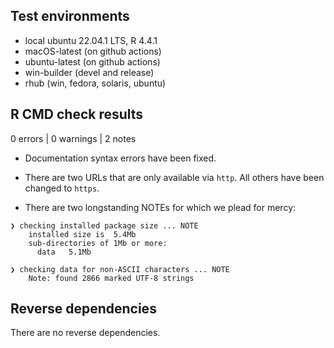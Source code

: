 ## Test environments

* local ubuntu 22.04.1 LTS, R 4.4.1
* macOS-latest (on github actions)
* ubuntu-latest (on github actions)
* win-builder (devel and release)
* rhub (win, fedora, solaris, ubuntu)

## R CMD check results

0 errors | 0 warnings | 2 notes

* Documentation syntax errors have been fixed. 

* There are two URLs that are only available via `http`. All others
  have been changed to `https`.
* There are two longstanding NOTEs for which we plead for mercy:

```
❯ checking installed package size ... NOTE
    installed size is  5.4Mb
    sub-directories of 1Mb or more:
      data   5.1Mb
```
```
❯ checking data for non-ASCII characters ... NOTE
    Note: found 2866 marked UTF-8 strings
```
## Reverse dependencies

There are no reverse dependencies.
